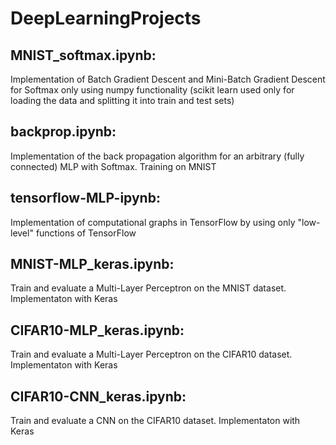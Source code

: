 # DeepLearningProjects

## MNIST_softmax.ipynb:
Implementation of Batch Gradient Descent and Mini-Batch Gradient Descent for Softmax only using numpy functionality (scikit learn used only for loading the data and splitting it into train and test sets)

## backprop.ipynb:
Implementation of the back propagation algorithm for an arbitrary (fully connected) MLP with Softmax. Training on MNIST

## tensorflow-MLP-ipynb:
Implementation of computational graphs in TensorFlow by using only "low-level" functions of TensorFlow

## MNIST-MLP_keras.ipynb:
Train and evaluate a Multi-Layer Perceptron on the MNIST dataset. Implementaton with Keras

## CIFAR10-MLP_keras.ipynb:
Train and evaluate a Multi-Layer Perceptron on the CIFAR10 dataset. Implementaton with Keras

## CIFAR10-CNN_keras.ipynb:
Train and evaluate a CNN on the CIFAR10 dataset. Implementaton with Keras
